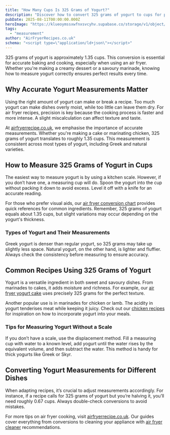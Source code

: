 ```yaml
---
title: "How Many Cups Is 325 Grams of Yogurt?"
description: "Discover how to convert 325 grams of yogurt to cups for perfect baking and cooking every time. Get precise measurements now!"
pubDate: 2025-08-11T00:00:00.000Z
heroImage: "https://klueoymssxwfnxsvcyhv.supabase.co/storage/v1/object/public/md/how-many-cups-is-325-grams-of-yogurt-6d602459.webp"
tags:
  - "measurement"
author: "AirFryerRecipes.co.uk"
schema: "<script type=\"application/ld+json\"></script>"
---
```


<p>325 grams of yogurt is approximately 1.35 cups. This conversion is essential for accurate baking and cooking, especially when using an air fryer. Whether you're making a creamy dessert or a savoury marinade, knowing how to measure yogurt correctly ensures perfect results every time.</p>  

<h2>Why Accurate Yogurt Measurements Matter</h2>  
<p>Using the right amount of yogurt can make or break a recipe. Too much yogurt can make dishes overly moist, while too little can leave them dry. For air fryer recipes, precision is key because the cooking process is faster and more intense. A slight miscalculation can affect texture and taste.</p>  
<p>At <a href=https://www.airfryerrecipe.co.uk>airfryerrecipe.co.uk</a>, we emphasise the importance of accurate measurements. Whether you're making a cake or marinating chicken, 325 grams of yogurt translates to roughly 1.35 cups. This measurement is consistent across most types of yogurt, including Greek and natural varieties.</p>  

<h2>How to Measure 325 Grams of Yogurt in Cups</h2>  
<p>The easiest way to measure yogurt is by using a kitchen scale. However, if you don’t have one, a measuring cup will do. Spoon the yogurt into the cup without packing it down to avoid excess. Level it off with a knife for an accurate reading.</p>  
<p>For those who prefer visual aids, our <a href=https://www.airfryerrecipe.co.uk/air-fryer-conversion-chart>air fryer conversion chart</a> provides quick references for common ingredients. Remember, 325 grams of yogurt equals about 1.35 cups, but slight variations may occur depending on the yogurt's thickness.</p>  

<h3>Types of Yogurt and Their Measurements</h3>  
<p>Greek yogurt is denser than regular yogurt, so 325 grams may take up slightly less space. Natural yogurt, on the other hand, is lighter and fluffier. Always check the consistency before measuring to ensure accuracy.</p>  

<h2>Common Recipes Using 325 Grams of Yogurt</h2>  
<p>Yogurt is a versatile ingredient in both sweet and savoury dishes. From marinades to cakes, it adds moisture and richness. For example, our <a href=https://www.airfryerrecipe.co.uk/recipes>air fryer yogurt cake</a> uses precisely 325 grams for the perfect texture.</p>  
<p>Another popular use is in marinades for chicken or lamb. The acidity in yogurt tenderises meat while keeping it juicy. Check out our <a href=https://www.airfryerrecipe.co.uk/recipe-category/chicken>chicken recipes</a> for inspiration on how to incorporate yogurt into your meals.</p>  

<h3>Tips for Measuring Yogurt Without a Scale</h3>  
<p>If you don’t have a scale, use the displacement method. Fill a measuring cup with water to a known level, add yogurt until the water rises by the equivalent volume, and then subtract the water. This method is handy for thick yogurts like Greek or Skyr.</p>  

<h2>Converting Yogurt Measurements for Different Dishes</h2>  
<p>When adapting recipes, it’s crucial to adjust measurements accordingly. For instance, if a recipe calls for 325 grams of yogurt but you’re halving it, you’ll need roughly 0.67 cups. Always double-check conversions to avoid mistakes.</p>  
<p>For more tips on air fryer cooking, visit <a href=https://www.airfryerrecipe.co.uk>airfryerrecipe.co.uk</a>. Our guides cover everything from conversions to cleaning your appliance with <a href=https://www.airfryerrecipe.co.uk/air-fryer-cleaner>air fryer cleaner</a> recommendations.</p>